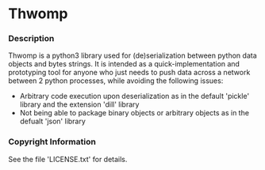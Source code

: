 # Thwomp

### Description

Thwomp is a python3 library used for (de)serialization between python data objects and bytes strings. It is intended as a quick-implementation and prototyping tool for anyone who just needs to push data across a network between 2 python processes, while avoiding the following issues:
- Arbitrary code execution upon deserialization as in the default 'pickle' library and the extension 'dill' library
- Not being able to package binary objects or arbitrary objects as in the defualt 'json' library

### Copyright Information

See the file 'LICENSE.txt' for details.